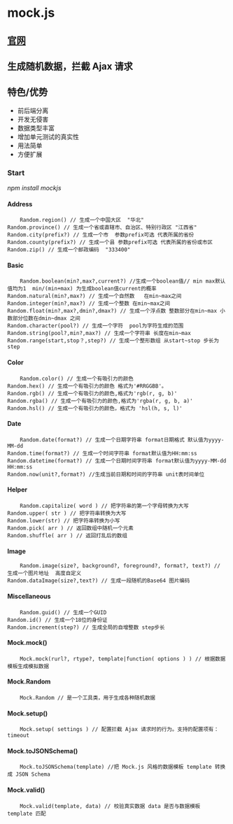 # mock.js

## [官网](http://mockjs.com/)

## 生成随机数据，拦截 Ajax 请求

## 特色/优势

- 前后端分离
- 开发无侵害
- 数据类型丰富
- 增加单元测试的真实性
- 用法简单
- 方便扩展

### Start
*npm install mockjs*

#### Address
        Random.region() // 生成一个中国大区  "华北"
    Random.province() // 生成一个省或直辖市、自治区、特别行政区 "江西省"
    Random.city(prefix?) // 生成一个市  参数prefix可选 代表所属的省份
    Random.county(prefix?) // 生成一个县 参数prefix可选 代表所属的省份或市区
    Random.zip() // 生成一个邮政编码  "333400"
    
#### Basic
        Random.boolean(min?,max?,current?) //生成一个boolean值// min max默认值均为1  min/(min+max) 为生成boolean值current的概率
    Random.natural(min?,max?) // 生成一个自然数   在min~max之间
    Random.integer(min?,max?) // 生成一个整数 在min~max之间
    Random.float(min?,max?,dmin?,dmax?) // 生成一个浮点数 整数部分在min~max 小数部分位数在dmin~dmax 之间
    Random.character(pool?) // 生成一个字符  pool为字符生成的范围
    Random.string(pool?,min?,max?) // 生成一个字符串 长度在min~max
    Random.range(start,stop？,step?) // 生成一个整形数组 从start~stop 步长为step
    
#### Color
        Random.color() // 生成一个有吸引力的颜色
    Random.hex() // 生成一个有吸引力的颜色 格式为'#RRGGBB'。
    Random.rgb() // 生成一个有吸引力的颜色,格式为'rgb(r, g, b)'  
    Random.rgba() // 生成一个有吸引力的颜色,格式为'rgba(r, g, b, a)'
    Random.hsl() // 生成一个有吸引力的颜色，格式为 'hsl(h, s, l)'
    
#### Date
        Random.date(format?) // 生成一个日期字符串 format日期格式 默认值为yyyy-MM-dd 
    Random.time(format?) // 生成一个时间字符串 format默认值为HH:mm:ss
    Random.datetime(format?) // 生成一个日期时间字符串 format默认值为yyyy-MM-dd HH:mm:ss
    Random.now(unit?,format?) //生成当前日期和时间的字符串 unit表时间单位
    
#### Helper
        Random.capitalize( word ) // 把字符串的第一个字母转换为大写
    Random.upper( str ) // 把字符串转换为大写
    Random.lower(str) // 把字符串转换为小写
    Random.pick( arr ) // 返回数组中随机一个元素
    Random.shuffle( arr ) // 返回打乱后的数组

#### Image
        Random.image(size?, background?, foreground?, format?, text?) // 生成一个图片地址  高度自定义
    Random.dataImage(size?,text?) // 生成一段随机的Base64 图片编码
    
#### Miscellaneous
        Random.guid() // 生成一个GUID 
    Random.id() // 生成一个18位的身份证
    Random.increment(step?) // 生成全局的自增整数 step步长
    
#### Mock.mock()
        Mock.mock(rurl?, rtype?, template|function( options ) ) // 根据数据模板生成模拟数据
        
#### Mock.Random
        Mock.Random // 是一个工具类，用于生成各种随机数据
        
#### Mock.setup()
        Mock.setup( settings ) // 配置拦截 Ajax 请求时的行为。支持的配置项有：timeout
        
#### Mock.toJSONSchema()
        Mock.toJSONSchema(template) //把 Mock.js 风格的数据模板 template 转换成 JSON Schema
        
#### Mock.valid()
        Mock.valid(template, data) // 校验真实数据 data 是否与数据模板 template 匹配